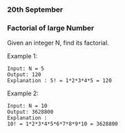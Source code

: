 ### 20th September
### Factorial of large Number

Given an integer N, find its factorial.

Example 1:

    Input: N = 5
    Output: 120
    Explanation : 5! = 1*2*3*4*5 = 120


Example 2:

    Input: N = 10
    Output: 3628800
    Explanation :
    10! = 1*2*3*4*5*6*7*8*9*10 = 3628800
